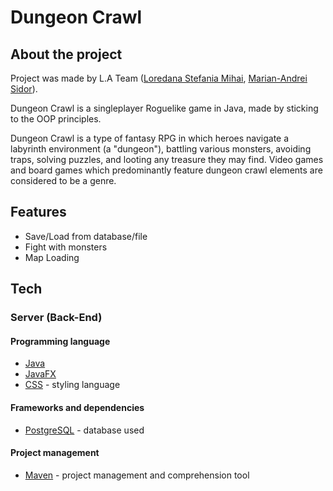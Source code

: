 # Dungeon Crawl

## About the project

Project was made by L.A Team ([Loredana Stefania Mihai](https://github.com/Loredana27), [Marian-Andrei Sidor](https://github.com/SidorAndrei)).

Dungeon Crawl is a singleplayer Roguelike game in Java, made by sticking to the OOP principles.

Dungeon Crawl is a type of fantasy RPG in which heroes navigate a labyrinth environment (a "dungeon"), battling various monsters, avoiding traps, solving puzzles, and looting any treasure they may find.
Video games and board games which predominantly feature dungeon crawl elements are considered to be a genre.


## Features

- Save/Load from database/file
- Fight with monsters
- Map Loading

## Tech

### Server (Back-End)
#### Programming language
- [Java](https://www.java.com/)
- [JavaFX](https://openjfx.io/)
- [CSS](https://www.w3schools.com/css/) - styling language


#### Frameworks and dependencies
- [PostgreSQL](https://www.postgresql.org/) - database used

#### Project management
- [Maven](https://maven.apache.org/) - project management and comprehension tool

